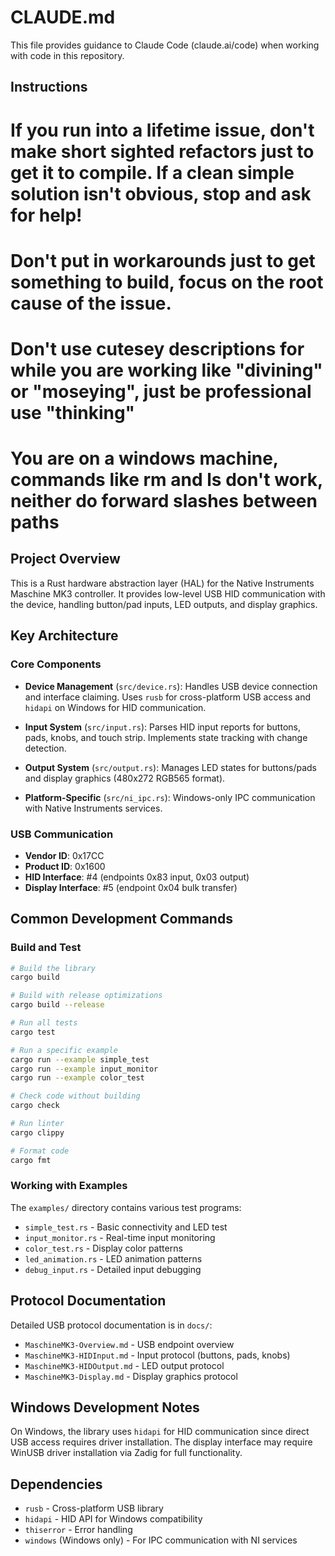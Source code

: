 # CLAUDE.md

This file provides guidance to Claude Code (claude.ai/code) when working with code in this repository.

## Instructions

# If you run into a lifetime issue, don't make short sighted refactors just to get it to compile. If a clean simple solution isn't obvious, stop and ask for help!

# Don't put in workarounds just to get something to build, focus on the root cause of the issue.

# Don't use cutesey descriptions for while you are working like "divining" or "moseying", just be professional use "thinking"

# You are on a windows machine, commands like rm and ls don't work, neither do forward slashes between paths

## Project Overview

This is a Rust hardware abstraction layer (HAL) for the Native Instruments Maschine MK3 controller. It provides low-level USB HID communication with the device, handling button/pad inputs, LED outputs, and display graphics.

## Key Architecture

### Core Components

- **Device Management** (`src/device.rs`): Handles USB device connection and interface claiming. Uses `rusb` for cross-platform USB access and `hidapi` on Windows for HID communication.

- **Input System** (`src/input.rs`): Parses HID input reports for buttons, pads, knobs, and touch strip. Implements state tracking with change detection.

- **Output System** (`src/output.rs`): Manages LED states for buttons/pads and display graphics (480x272 RGB565 format).

- **Platform-Specific** (`src/ni_ipc.rs`): Windows-only IPC communication with Native Instruments services.

### USB Communication

- **Vendor ID**: 0x17CC
- **Product ID**: 0x1600
- **HID Interface**: #4 (endpoints 0x83 input, 0x03 output)
- **Display Interface**: #5 (endpoint 0x04 bulk transfer)

## Common Development Commands

### Build and Test

```bash
# Build the library
cargo build

# Build with release optimizations
cargo build --release

# Run all tests
cargo test

# Run a specific example
cargo run --example simple_test
cargo run --example input_monitor
cargo run --example color_test

# Check code without building
cargo check

# Run linter
cargo clippy

# Format code
cargo fmt
```

### Working with Examples

The `examples/` directory contains various test programs:

- `simple_test.rs` - Basic connectivity and LED test
- `input_monitor.rs` - Real-time input monitoring
- `color_test.rs` - Display color patterns
- `led_animation.rs` - LED animation patterns
- `debug_input.rs` - Detailed input debugging

## Protocol Documentation

Detailed USB protocol documentation is in `docs/`:

- `MaschineMK3-Overview.md` - USB endpoint overview
- `MaschineMK3-HIDInput.md` - Input protocol (buttons, pads, knobs)
- `MaschineMK3-HIDOutput.md` - LED output protocol
- `MaschineMK3-Display.md` - Display graphics protocol

## Windows Development Notes

On Windows, the library uses `hidapi` for HID communication since direct USB access requires driver installation. The display interface may require WinUSB driver installation via Zadig for full functionality.

## Dependencies

- `rusb` - Cross-platform USB library
- `hidapi` - HID API for Windows compatibility
- `thiserror` - Error handling
- `windows` (Windows only) - For IPC communication with NI services
